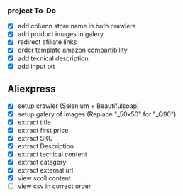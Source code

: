 ### project To-Do

- [x] add column store name in both crawlers
- [x] add product images in galery
- [x] redirect afiliate links
- [x] order template amazon compartibility
- [x] add tecnical description
- [x] add input txt

## Aliexpress

- [x] setup crawler (Selenium + Beautifulsoap)
- [x] setup galery of images (Replace "_50x50" for "_Q90")
- [x] extract title
- [x] extract first price
- [x] extract SKU
- [x] extract Description
- [x] extract tecnical content
- [x] extract category
- [x] extract external url
- [x] view scoll content
- [ ] view csv in correct order